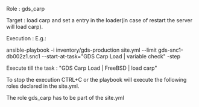 Role : gds_carp

Target : load carp and set a entry in the loader(in case of restart the server will load carp).

Execution :
E.g.: 

ansible-playbook -i inventory/gds-production site.yml --limit gds-snc1-db002z1.snc1 --start-at-task="GDS Carp Load | variable check" -step

Execute till the task : "GDS Carp Load | FreeBSD | load carp"

To stop the execution CTRL+C or the playbook will execute the following roles declared in the site.yml.

The role gds_carp has to be part of the site.yml
